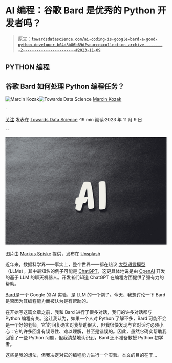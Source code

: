 # AI 编程：谷歌 Bard 是优秀的 Python 开发者吗？

> 原文：[`towardsdatascience.com/ai-coding-is-google-bard-a-good-python-developer-b04d8b86b69d?source=collection_archive---------2-----------------------#2023-11-09`](https://towardsdatascience.com/ai-coding-is-google-bard-a-good-python-developer-b04d8b86b69d?source=collection_archive---------2-----------------------#2023-11-09)

## PYTHON 编程

## 谷歌 Bard 如何处理 Python 编程任务？

[](https://medium.com/@nyggus?source=post_page-----b04d8b86b69d--------------------------------)![Marcin Kozak](https://medium.com/@nyggus?source=post_page-----b04d8b86b69d--------------------------------)[](https://towardsdatascience.com/?source=post_page-----b04d8b86b69d--------------------------------)![Towards Data Science](https://towardsdatascience.com/?source=post_page-----b04d8b86b69d--------------------------------) [Marcin Kozak](https://medium.com/@nyggus?source=post_page-----b04d8b86b69d--------------------------------)

·

[关注](https://medium.com/m/signin?actionUrl=https%3A%2F%2Fmedium.com%2F_%2Fsubscribe%2Fuser%2F4762f0cff9b2&operation=register&redirect=https%3A%2F%2Ftowardsdatascience.com%2Fai-coding-is-google-bard-a-good-python-developer-b04d8b86b69d&user=Marcin+Kozak&userId=4762f0cff9b2&source=post_page-4762f0cff9b2----b04d8b86b69d---------------------post_header-----------) 发表在 [Towards Data Science](https://towardsdatascience.com/?source=post_page-----b04d8b86b69d--------------------------------) ·19 min 阅读·2023 年 11 月 9 日[](https://medium.com/m/signin?actionUrl=https%3A%2F%2Fmedium.com%2F_%2Fvote%2Ftowards-data-science%2Fb04d8b86b69d&operation=register&redirect=https%3A%2F%2Ftowardsdatascience.com%2Fai-coding-is-google-bard-a-good-python-developer-b04d8b86b69d&user=Marcin+Kozak&userId=4762f0cff9b2&source=-----b04d8b86b69d---------------------clap_footer-----------)

--

[](https://medium.com/m/signin?actionUrl=https%3A%2F%2Fmedium.com%2F_%2Fbookmark%2Fp%2Fb04d8b86b69d&operation=register&redirect=https%3A%2F%2Ftowardsdatascience.com%2Fai-coding-is-google-bard-a-good-python-developer-b04d8b86b69d&source=-----b04d8b86b69d---------------------bookmark_footer-----------)![](img/96200481b70790de711042fe546d042b.png)

图片由 [Markus Spiske](https://unsplash.com/@markusspiske?utm_source=medium&utm_medium=referral) 提供，发布在 [Unsplash](https://unsplash.com/?utm_source=medium&utm_medium=referral)

近年来，数据科学界——事实上，整个世界——都在热议 [大型语言模型](https://en.wikipedia.org/wiki/Large_language_model)（LLMs）。其中最知名的例子可能是 [ChatGPT](https://chat.openai.com/)，这更具体地说是由 [OpenAI](https://openai.com/) 开发的基于 LLM 的聊天机器人。开发者们知道 ChatGPT 在编程方面提供了强有力的帮助。

[Bard](https://bard.google.com/)是一个 Google 的 AI 实验，是 LLM 的一个例子。今天，我想讨论一下 Bard 是否因为其编程能力而被认为是有帮助的。

在开始写这篇文章之前，我和 Bard 进行了很多对话，我们的许多对话都与 Python 编程有关。这让我认为，如果一个人对 Python 了解不多，Bard 可能不会是一个好的老师。它¹的回复确实对我帮助很大，但我很快发现与它对话时必须小心：它的许多回复有误导性、难以理解，甚至是错误的。因此，虽然它确实帮助我回答了一些 Python 问题，但我清楚地认识到，Bard 还不准备教授 Python 初学者。

这些是我的想法，但我决定对它的编程能力进行一个实验。本文的目的在于…
